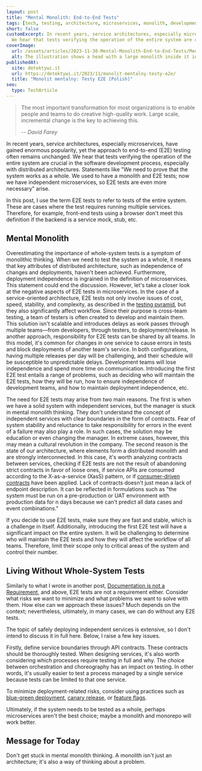 ```yaml
---
layout: post
title: "Mental Monolith: End-to-End Tests"
tags: [tech, testing, architecture, microservices, monolith, development-process, communication, team-organization]
short: false
customExcerpt: In recent years, service architectures, especially microservices, have gained enormous popularity, yet the approach to end-to-end (E2E) testing often remains unchanged.
  We hear that tests verifying the operation of the entire system are crucial in the software development process, especially with distributed architectures.
coverImage:
  url: /assets/articles/2023-11-30-Mental-Monolith-End-to-End-Tests/Mental-Monolith.png
  alt: The illustration shows a head with a large monolith inside it instead of a brain
publishedAt:
  site: detektywi.it
  url: https://detektywi.it/2023/11/monolit-mentalny-testy-e2e/
  title: "Monolit mentalny: Testy E2E [Polish]"
seo:
  type: TechArticle
---
```


> The most important transformation for most organizations is to enable people and teams to do creative high-quality work. Large scale, incremental change is the key to achieving this.
> 
> -- <cite>David Farey</cite>

In recent years, service architectures, especially microservices, have gained enormous popularity, yet the approach to end-to-end (E2E) testing often remains unchanged.
We hear that tests verifying the operation of the entire system are crucial in the software development process, especially with distributed architectures.
Statements like "We need to prove that the system works as a whole. We used to have a monolith and E2E tests; now we have independent microservices, so E2E tests are even more necessary" arise.

In this post, I use the term E2E tests to refer to tests of the entire system.
These are cases where the test requires running multiple services.
Therefore, for example, front-end tests using a browser don't meet this definition if the backend is a service mock, stub, etc.

## Mental Monolith

Overestimating the importance of whole-system tests is a symptom of monolithic thinking.
When we need to test the system as a whole, it means that key attributes of distributed architecture, such as independence of changes and deployments, haven't been achieved.
Furthermore, deployment independence is ingrained in the definition of microservices.
This statement could end the discussion.
However, let's take a closer look at the negative aspects of E2E tests in microservices.
In the case of a service-oriented architecture, E2E tests not only involve issues of cost, speed, stability, and complexity,
as described in the [testing pyramid](https://martinfowler.com/articles/practical-test-pyramid.html), but they also significantly affect workflow.
Since their purpose is cross-team testing, a team of testers is often created to develop and maintain them.
This solution isn't scalable and introduces delays as work passes through multiple teams—from developers, through testers, to deployment/release.
In another approach, responsibility for E2E tests can be shared by all teams.
In this model, it's common for changes in one service to cause errors in tests and block deployments of another team's service.
In both configurations, having multiple releases per day will be challenging, and their schedule will be susceptible to unpredictable delays.
Development teams will lose independence and spend more time on communication.
Introducing the first E2E test entails a range of problems, such as deciding who will maintain the E2E tests, how they will be run,
how to ensure independence of development teams, and how to maintain deployment independence, etc.

The need for E2E tests may arise from two main reasons.
The first is when we have a solid system with independent services, but the manager is stuck in mental monolith thinking.
They don't understand the concept of independent services with clear boundaries in the form of contracts.
Fear of system stability and reluctance to take responsibility for errors in the event of a failure may also play a role.
In such cases, the solution may be education or even changing the manager.
In extreme cases, however, this may mean a cultural revolution in the company.
The second reason is the state of our architecture, where elements form a distributed monolith and are strongly interconnected.
In this case, it's worth analyzing contracts between services, checking if E2E tests are not the result of abandoning strict contracts in favor of loose ones,
if service APIs are consumed according to the X-as-a-service (XasS) pattern,
or if [consumer-driven contracts](https://martinfowler.com/articles/consumerDrivenContracts.html) have been applied.
Lack of contracts doesn't just mean a lack of endpoint description.
It can be reflected in formulations such as "the system must be run on a pre-production or UAT environment with production data for n days because we can't predict all data cases and event combinations."

If you decide to use E2E tests, make sure they are fast and stable, which is a challenge in itself.
Additionally, introducing the first E2E test will have a significant impact on the entire system.
It will be challenging to determine who will maintain the E2E tests and how they will affect the workflow of all teams.
Therefore, limit their scope only to critical areas of the system and control their number.

## Living Without Whole-System Tests

Similarly to what I wrote in another post, [Documentation is not a Requirement](/2023/06/29/Documentation-is-not-a-Requirement.html), and above, E2E tests are not a requirement either.
Consider what risks we want to minimize and what problems we want to solve with them.
How else can we approach these issues?
Much depends on the context; nevertheless, ultimately, in many cases, we can do without any E2E tests.

The topic of safely deploying independent services is extensive, so I don't intend to discuss it in full here.
Below, I raise a few key issues.

Firstly, define service boundaries through API contracts.
These contracts should be thoroughly tested.
When designing services, it's also worth considering which processes require testing in full and why.
The choice between orchestration and choreography has an impact on testing.
In other words, it's usually easier to test a process managed by a single service because tests can be limited to that one service.

To minimize deployment-related risks, consider using practices such as [blue-green deployment](https://martinfowler.com/bliki/BlueGreenDeployment.html),
[canary release](https://martinfowler.com/bliki/CanaryRelease.html), or [feature flags](https://martinfowler.com/articles/feature-toggles.html).

Ultimately, if the system needs to be tested as a whole, perhaps microservices aren't the best choice; maybe a monolith and monorepo will work better.

## Message for Today

Don't get stuck in mental monolith thinking.
A monolith isn't just an architecture; it's also a way of thinking about a problem.

